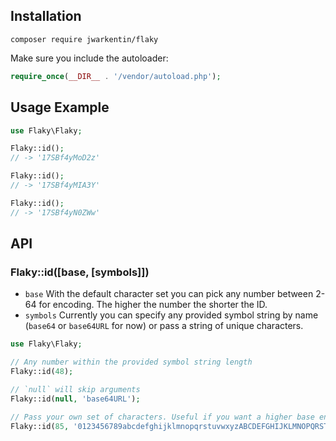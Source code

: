 ## Installation

```
composer require jwarkentin/flaky
```

Make sure you include the autoloader:

```php
require_once(__DIR__ . '/vendor/autoload.php');
```

## Usage Example

```php
use Flaky\Flaky;

Flaky::id();
// -> '17SBf4yMoD2z'

Flaky::id();
// -> '17SBf4yMIA3Y'

Flaky::id();
// -> '17SBf4yN0ZWw'
```

## API

### Flaky::id([base, [symbols]])

- `base`
  With the default character set you can pick any number between 2-64 for encoding. The higher the number the shorter the ID.
- `symbols`
  Currently you can specify any provided symbol string by name (`base64` or `base64URL` for now) or pass a string of unique characters.

```php
use Flaky\Flaky;

// Any number within the provided symbol string length
Flaky::id(48);

// `null` will skip arguments
Flaky::id(null, 'base64URL');

// Pass your own set of characters. Useful if you want a higher base encoding.
Flaky::id(85, '0123456789abcdefghijklmnopqrstuvwxyzABCDEFGHIJKLMNOPQRSTUVWXYZ!@#$%^&*()-_=+/?<>,.;:|');
```